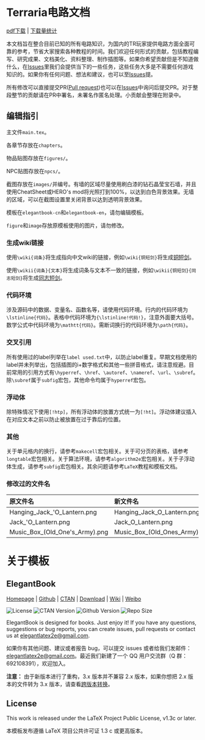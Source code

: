 # Terraria电路文档
[pdf下载](https://github.com/putianyi889/TerrariaWiringTutorial/releases) | [下载量统计](http://www.somsubhra.com/github-release-stats/?username=putianyi889&repository=TerrariaWiringTutorial)

本文档旨在整合目前已知的所有电路知识，为国内的TR玩家提供电路方面全面可靠的参考，节省大家搜索各种教程的时间。我们欢迎任何形式的贡献，包括教程编写、研究成果、文档美化、资料整理、制作插图等。如果你希望贡献但是不知道做什么，在[Issues](https://github.com/putianyi889/TerrariaWiringTutorial/issues)里我们会提供当下的一些任务，这些任务大多是不需要任何游戏知识的。如果你有任何问题、想法和建议，也可以至[Issues](https://github.com/putianyi889/TerrariaWiringTutorial/issues)提。

所有修改可以直接提交PR([Pull request](https://github.com/putianyi889/TerrariaWiringTutorial/pulls))也可以在[Issues](https://github.com/putianyi889/TerrariaWiringTutorial/issues)中询问后提交PR。对于整段整节的贡献请在PR中署名，未署名作匿名处理。小贡献会整理在附录中。

## 编辑指引
主文件`main.tex`。

各章节存放在`chapters`。

物品贴图存放在`figures/`。

NPC贴图存放在`npcs/`。

截图存放在`images/`并编号。有墙的区域尽量使用刷白漆的钻石晶莹宝石墙，并且使用CheatSheet或HERO's mod将光照打到100%，以达到白色背景效果。无墙的区域，可以在截图设置里关闭背景以达到透明背景效果。

模板在`elegantbook-cn`和`elegantbook-en`，请勿编辑模板。

`figure`和`image`存放原模板使用的图片，请勿修改。

### 生成wiki链接
使用`\wiki{词条}`将生成指向中文wiki的链接，例如`\wiki{铜短剑}`将生成[铜短剑](https://terraria-zh.gamepedia.com/铜短剑)。

使用`\wikii{词条}{文本}`将生成词条与文本不一致的链接，例如`\wikii{铜短剑}{同志短剑}`将生成[同志短剑](https://terraria-zh.gamepedia.com/铜短剑)。

### 代码环境
涉及源码中的数据、变量名、函数名等，请使用代码环境。行内的代码环境为`\lstinline{代码}`。表格中代码环境为`{\lstinline!代码!}`，注意外面要大括号。数学公式中代码环境为`\mathtt{代码}`。需断词换行的代码环境为`\path{代码}`。

### 交叉引用
所有使用过的label列举在`label used.txt`中，以防止label重复。早期文档使用的label并未列举出，包括插图的i+数字格式和其他一些拼音格式，请注意规避。目前常用的引用方式有`\hyperref`、`\href`、`\autoref`、`\nameref`、`\url`、`\subref`。除`\subref`属于`subfig`宏包，其他命令均属于`hyperref`宏包。

### 浮动体
除特殊情况下使用`[!htp]`，所有浮动体的放置方式统一为`[!ht]`。浮动体建议插入在对应文本之前以防止被放置在过于靠后的位置。

### 其他
关于单元格内的换行，请参考`makecell`宏包相关。关于可分页的表格，请参考`longtable`宏包相关。关于算法环境，请参考`algorithm2e`宏包相关。关于子浮动体生成，请参考`subfig`宏包相关。其余问题请参考`LaTeX`教程和模板文档。

### 修改过的文件名
|原文件名|新文件名|
|:-|:-|
|Hanging_Jack_'O_Lantern.png|Hanging_Jack_O_Lantern.png|
|Jack_'O_Lantern.png|Jack_O_Lantern.png|
|Music_Box_(Old_One's_Army).png|Music_Box_(Old_Ones_Army).png|

# 关于模板

<!-- Author : Dongsheng Deng & Liam Huang-->
<!-- Program Email: elegantlatex2e@gmail.com -->

## ElegantBook

[Homepage](https://elegantlatex.org/) | [Github](https://github.com/ElegantLaTeX/ElegantBook) | [CTAN](https://ctan.org/pkg/elegantbook) | [Download](https://github.com/ElegantLaTeX/ElegantBook/releases) | [Wiki](https://github.com/ElegantLaTeX/ElegantBook/wiki) | [Weibo](https://weibo.com/elegantlatex)

![License](https://img.shields.io/ctan/l/elegantbook.svg)
![CTAN Version](https://img.shields.io/ctan/v/elegantbook.svg)
![Github Version](https://img.shields.io/github/release/ElegantLaTeX/ElegantBook.svg)
![Repo Size](https://img.shields.io/github/repo-size/ElegantLaTeX/ElegantBook.svg)

ElegantBook is designed for books. Just enjoy it! If you have any questions, suggestions or bug reports, you can create issues, pull requests or contact us at elegantlatex2e@gmail.com.

如果你有其他问题、建议或者报告 bug，可以提交 issues 或者给我们发邮件：elegantlatex2e@gmail.com。最近我们新建了一个 QQ 用户交流群（Q 群：692108391），欢迎加入。

**注意：** 由于新版本进行了重构，3.x 版本并不兼容 2.x 版本，如果你想把 2.x 版本的文件转为 3.x 版本，请查看[跨版本转换](https://github.com/ElegantLaTeX/ElegantBook/wiki/convert)。

## License

This work is released under the LaTeX Project Public License, v1.3c or later. 

本模板发布遵循 LaTeX 项目公共许可证 1.3 c 或更高版本。
